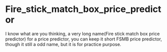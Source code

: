 # Fire_stick_match_box_price_predictor
I know what are you thinking, a very long name(Fire stick match box price predictor) for a price predictor, you can keep it short FSMB price predictor, though it still a odd name, but it is for practice purpose.

